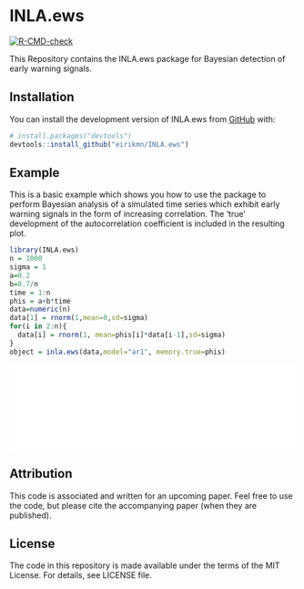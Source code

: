 
<!-- README.md is generated from README.Rmd. Please edit that file -->

# INLA.ews

<!-- badges: start -->

[![R-CMD-check](https://github.com/eirikmn/INLA.ews/workflows/R-CMD-check/badge.svg)](https://github.com/eirikmn/INLA.ews/actions)
<!-- badges: end -->

This Repository contains the INLA.ews package for Bayesian detection of
early warning signals.

## Installation

You can install the development version of INLA.ews from
[GitHub](https://github.com/) with:

``` r
# install.packages("devtools")
devtools::install_github("eirikmn/INLA.ews")
```

## Example

This is a basic example which shows you how to use the package to
perform Bayesian analysis of a simulated time series which exhibit early
warning signals in the form of increasing correlation. The ‘true’
development of the autocorrelation coefficient is included in the
resulting plot.

``` r
library(INLA.ews)
n = 1000
sigma = 1
a=0.2
b=0.7/n
time = 1:n
phis = a+b*time
data=numeric(n)
data[1] = rnorm(1,mean=0,sd=sigma)
for(i in 2:n){
  data[i] = rnorm(1, mean=phis[i]*data[i-1],sd=sigma)
}
object = inla.ews(data,model="ar1", memory.true=phis)
```

<embed src="man/figures/README-plot-1.pdf" width="100%" type="application/pdf" />

## Attribution

This code is associated and written for an upcoming paper. Feel free to
use the code, but please cite the accompanying paper (when they are
published).

## License

The code in this repository is made available under the terms of the MIT
License. For details, see LICENSE file.
